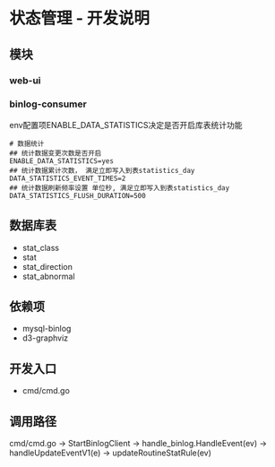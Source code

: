 # 状态管理 - 开发说明

## 模块

### web-ui

### binlog-consumer
env配置项ENABLE_DATA_STATISTICS决定是否开启库表统计功能

```
# 数据统计
## 统计数据变更次数是否开启
ENABLE_DATA_STATISTICS=yes
## 统计数据累计次数， 满足立即写入到表statistics_day
DATA_STATISTICS_EVENT_TIMES=2
## 统计数据刷新频率设置 单位秒, 满足立即写入到表statistics_day
DATA_STATISTICS_FLUSH_DURATION=500
```

## 数据库表

- stat_class
- stat
- stat_direction
- stat_abnormal

## 依赖项

- mysql-binlog
- d3-graphviz

## 开发入口

- cmd/cmd.go

## 调用路径

cmd/cmd.go -> StartBinlogClient -> handle_binlog.HandleEvent(ev) -> handleUpdateEventV1(e) -> updateRoutineStatRule(ev)


